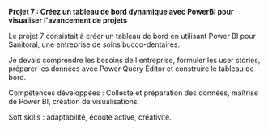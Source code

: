 **Projet 7 : Créez un tableau de bord dynamique avec PowerBI pour visualiser l'avancement de projets**

Le projet 7 consistait à créer un tableau de bord en utilisant Power BI pour Sanitoral, une entreprise de soins bucco-dentaires. 

Je devais comprendre les besoins de l'entreprise, formuler les user stories, préparer les données avec Power Query Editor et
construire le tableau de bord. 

Compétences développées : Collecte et préparation des données, maîtrise de Power BI, création de visualisations.

Soft skills : adaptabilité, écoute active, créativité.

